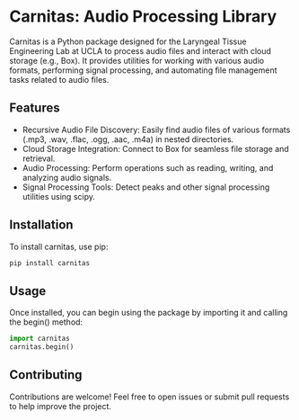 # Carnitas: Audio Processing Library
Carnitas is a Python package designed for the Laryngeal Tissue Engineering Lab at UCLA to process audio files and interact with cloud storage (e.g., Box). It provides utilities for working with various audio formats, performing signal processing, and automating file management tasks related to audio files.

## Features
* Recursive Audio File Discovery: Easily find audio files of various formats (.mp3, .wav, .flac, .ogg, .aac, .m4a) in nested directories.
* Cloud Storage Integration: Connect to Box for seamless file storage and retrieval.
* Audio Processing: Perform operations such as reading, writing, and analyzing audio signals.
* Signal Processing Tools: Detect peaks and other signal processing utilities using scipy.

## Installation
To install carnitas, use pip:

```bash
pip install carnitas
```

## Usage
Once installed, you can begin using the package by importing it and calling the begin() method:

```python
import carnitas
carnitas.begin()
```
## Contributing
Contributions are welcome! Feel free to open issues or submit pull requests to help improve the project.

